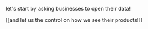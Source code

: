 let's start by asking businesses to open their data!

[[and let us the control on how we see their products!]]